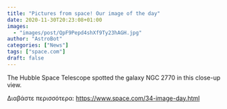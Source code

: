 ```yaml
---
title: "Pictures from space! Our image of the day"
date: 2020-11-30T20:23:08+01:00
images:
  - "images/post/QpF9Pepd4shXf9Ty23hAGH.jpg"
author: "AstroBot"
categories: ["News"]
tags: ["space.com"]
draft: false
---
```


The Hubble Space Telescope spotted the galaxy NGC 2770 in this close-up view. 

Διαβάστε περισσότερα: https://www.space.com/34-image-day.html
